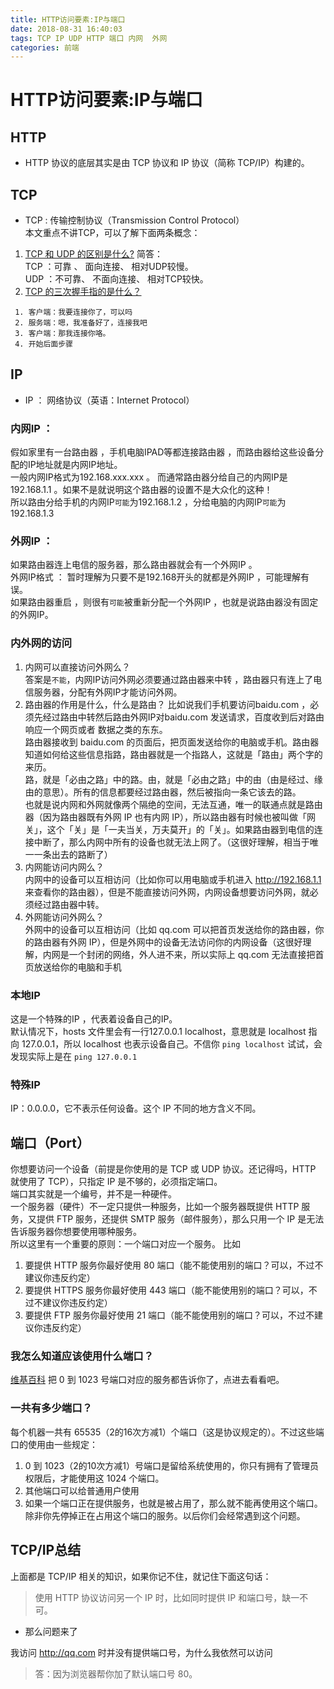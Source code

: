 ```yaml
---
title: HTTP访问要素:IP与端口
date: 2018-08-31 16:40:03
tags: TCP IP UDP HTTP 端口 内网  外网
categories: 前端
---
```


# HTTP访问要素:IP与端口

## HTTP
* HTTP 协议的底层其实是由 TCP 协议和 IP 协议（简称 TCP/IP）构建的。

## TCP
* TCP : 传输控制协议（Transmission Control Protocol）  
本文重点不讲TCP，可以了解下面两条概念：

1. [TCP 和 UDP 的区别是什么?](https://www.nowcoder.com/questionTerminal/63c8b45c91a544bd8febc1f1ff02e3b5?toCommentId=73766)
简答：  
TCP ：可靠 、 面向连接、  相对UDP较慢。  
UDP ：不可靠、 不面向连接、 相对TCP较快。
2. [TCP 的三次握手指的是什么？](https://github.com/jawil/blog/issues/14)
```
 1. 客户端：我要连接你了，可以吗
 2. 服务端：嗯，我准备好了，连接我吧
 3. 客户端：那我连接你咯。
 4. 开始后面步骤
```

## IP
* IP ： 网络协议（英语：Internet Protocol）  

### 内网IP ：  
假如家里有一台路由器 ，手机电脑IPAD等都连接路由器 ，而路由器给这些设备分配的IP地址就是内网IP地址。  
一般内网IP格式为192.168.xxx.xxx 。
而通常路由器分给自己的内网IP是192.168.1.1 。如果不是就说明这个路由器的设置不是大众化的这种！    
所以路由分给手机的内网IP`可能`为192.168.1.2  ，分给电脑的内网IP`可能`为192.168.1.3  

### 外网IP ：  
如果路由器连上电信的服务器，那么路由器就会有一个外网IP 。  
外网IP格式 ： 暂时理解为只要不是192.168开头的就都是外网IP ，可能理解有误。   
如果路由器重启 ，则很有`可能`被重新分配一个外网IP ，也就是说路由器没有固定的外网IP。

### 内外网的访问  
 1. 内网可以直接访问外网么？  
 答案是`不能`，内网IP访问外网必须要通过路由器来中转 ，路由器只有连上了电信服务器，分配有外网IP才能访问外网。  
 2. 路由器的作用是什么，什么是路由？
 比如说我们手机要访问baidu.com  ，必须先经过路由中转然后路由外网IP对baidu.com 发送请求，百度收到后对路由响应一个网页或者  数据之类的东东。  
 路由器接收到 baidu.com 的页面后，把页面发送给你的电脑或手机。路由器知道如何给这些信息指路，路由器就是一个指路人，这就是「路由」两个字的来历。  
 路，就是「必由之路」中的路。由，就是「必由之路」中的由（由是经过、缘由的意思）。所有的信息都要经过路由器，然后被指向一条它该去的路。  
 也就是说内网和外网就像两个隔绝的空间，无法互通，唯一的联通点就是路由器（因为路由器既有外网 IP 也有内网 IP），所以路由器有时候也被叫做「网关」，这个「关」是「一夫当关，万夫莫开」的「关」。如果路由器到电信的连接中断了，那么内网中所有的设备也就无法上网了。（这很好理解，相当于唯一一条出去的路断了）  
 3. 内网能访问内网么？  
 内网中的设备可以互相访问（比如你可以用电脑或手机进入 http://192.168.1.1 来查看你的路由器），但是不能直接访问外网，内网设备想要访问外网，就必须经过路由器中转。  
 4. 外网能访问外网么？  
 外网中的设备可以互相访问（比如 qq.com 可以把首页发送给你的路由器，你的路由器有外网 IP），但是外网中的设备无法访问你的内网设备（这很好理解，内网是一个封闭的网络，外人进不来，所以实际上 qq.com 无法直接把首页放送给你的电脑和手机

### 本地IP  
这是一个特殊的IP ，代表着设备自己的IP。  
默认情况下，hosts 文件里会有一行127.0.0.1 localhost，意思就是 localhost 指向 127.0.0.1，所以 localhost 也表示设备自己。不信你 `ping localhost` 试试，会发现实际上是在 `ping 127.0.0.1`

### 特殊IP
IP：0.0.0.0，它不表示任何设备。这个 IP 不同的地方含义不同。

## 端口（Port）
你想要访问一个设备（前提是你使用的是 TCP 或 UDP 协议。还记得吗，HTTP 就使用了 TCP），只指定 IP 是不够的，必须指定端口。  
端口其实就是一个编号，并不是一种硬件。  
一个服务器（硬件）不一定只提供一种服务，比如一个服务器既提供 HTTP 服务，又提供 FTP 服务，还提供 SMTP 服务（邮件服务），那么只用一个 IP 是无法告诉服务器你想要使用哪种服务。  
所以这里有一个重要的原则：一个端口对应一个服务。
比如  
1. 要提供 HTTP 服务你最好使用 80 端口（能不能使用别的端口？可以，不过不建议你违反约定）
2. 要提供 HTTPS 服务你最好使用 443 端口（能不能使用别的端口？可以，不过不建议你违反约定）
3. 要提供 FTP 服务你最好使用 21 端口（能不能使用别的端口？可以，不过不建议你违反约定）

### 我怎么知道应该使用什么端口？
[维基百科](https://zh.wikipedia.org/wiki/TCP/UDP%E7%AB%AF%E5%8F%A3%E5%88%97%E8%A1%A8#0.E5.88.B01023.E5.8F.B7.E7.AB.AF.E5.8F.A3) 把 0 到 1023 号端口对应的服务都告诉你了，点进去看看吧。  

### 一共有多少端口？
每个机器一共有 65535（2的16次方减1）个端口（这是协议规定的）。不过这些端口的使用由一些规定：  
1. 0 到 1023（2的10次方减1）号端口是留给系统使用的，你只有拥有了管理员权限后，才能使用这 1024 个端口。
2. 其他端口可以给普通用户使用
3. 如果一个端口正在提供服务，也就是被占用了，那么就不能再使用这个端口。除非你先停掉正在占用这个端口的服务。以后你们会经常遇到这个问题。

## TCP/IP总结
上面都是 TCP/IP 相关的知识，如果你记不住，就记住下面这句话：

>使用 HTTP 协议访问另一个 IP 时，比如同时提供 IP 和端口号，缺一不可。

* 那么问题来了

我访问 http://qq.com 时并没有提供端口号，为什么我依然可以访问

>答：因为浏览器帮你加了默认端口号 80。
